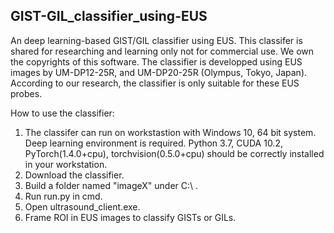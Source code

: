 ## GIST-GIL_classifier_using-EUS

An deep learning-based GIST/GIL classifier using EUS. This classifer is shared for researching and learning only not for commercial use. We own the copyrights of this software. The classifier is developped using EUS images by UM-DP12-25R, and UM-DP20-25R (Olympus, Tokyo, Japan). According to our research, the classifier is only suitable for these EUS probes.


How to use the classifier:

1. The classifer can run on workstastion with Windows 10, 64 bit system. Deep learning environment is required. Python 3.7, CUDA 10.2, PyTorch(1.4.0+cpu), torchvision(0.5.0+cpu) should be correctly installed in your workstation.
2. Download the classifier.
3. Build a folder named "imageX" under C:\ .
4. Run run.py in cmd.
5. Open ultrasound_client.exe.
6. Frame ROI in EUS images to classify GISTs or GILs.